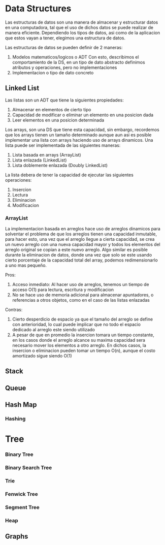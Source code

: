 # Data Structures
Las estructuras de datos son una manera de almacenar y estructurar datos en una computadora, tal que el uso de dichos
datos se puede realizar de manera eficiente.
Dependiendo los tipos de datos, asi como de la aplicacion que estos vayan a tener, elegimos una estructura de datos.  

Las estructuras de datos se pueden definir de 2 maneras:
1. Modelos matematicos/logicos o ADT
   Con esto, describimos el comportamiento de la DS, en un tipo de dato abstracto definimos atributos y operaciones,
   pero no implementaciones
2. Implementacion o tipo de dato concreto

## Linked List
Las listas son un ADT que tiene la siguientes propiedades:
1) Almacenar en elementos de cierto tipo
2) Capacidad de modificar o eliminar un elemento en una posicion dada
3) Leer elementos en una posicion determinada

Los arrays, son una DS que tiene esta capacidad, sin embargo, recordemos que los arrays tienen un tamaño determinado aunque 
aun asi es posible implementar una lista con arrays haciendo uso de arrays dinamicos.
Una lista puede ser implementada de las siguientes maneras:

1) Lista basada en arrays (ArrayList)
2) Lista enlazada (LinkedList)
3) Lista doblemente enlazada (Doubly LinkedList)

La lista debera de tener la capacidad de ejecutar las siguientes operaciones:
1) Insercion
2) Lectura
3) Eliminacion
4) Modificacion

### ArrayList
La implementacion basada en arreglos hace uso de arreglos dinamicos para solventar el problema de que los arreglos tienen una capacidad inmutable,
para hacer esto, una vez que el arreglo llegue a cierta capacidad, se crea un nuevo arreglo con una nueva capacidad mayor
y todos los elementos del arreglo original se copian a este nuevo arreglo.
Algo similar es posible durante la eliminacion de datos, donde una vez que solo se este usando cierto
porcentaje de la capacidad total del array, podemos redimensionarlo a uno mas pequeño.

Pros:
1) Acceso inmediato: Al hacer uso de arreglos, tenemos un tiempo de acceso O(1) para lectura, escritura y modificacion
2) No se hace uso de memoria adicional para almacenar apuntadores, o referencias a otros objetos, como en el caso
de las listas enlazadas

Contras:
1) Cierto desperdicio de espacio ya que el tamaño del arreglo se define con anterioridad, lo cual puede implicar que no todo
el espacio dedicado al arreglo este siendo utilizado
2) A pesar de que en promedio la insercion tomara un tiempo constante, en los casos donde el arreglo alcance su maxima capacidad sera
necesario mover los elementos a otro arreglo. En dichos casos, la insercion o eliminacion pueden tomar un tiempo O(n), aunque 
el costo amortizado sigue siendo O(1)   
   

## Stack

## Queue

## Hash Map

### Hashing

# Tree

### Binary Tree

### Binary Search Tree

### Trie

### Fenwick Tree

### Segment Tree

### Heap

## Graphs
